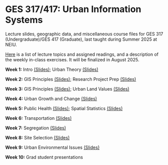 # GES 317/417: Urban Information Systems
Lecture slides, geographic data, and miscellaneous course files for GES 317 (Undergraduate)/GES 417 (Graduate), last taught during Summer 2025 at NEIU.

[Here](https://docs.google.com/document/d/12JDeiPvDEBIl3JGDc4Z2KJKOGlbwG7Y8srNHfxubFFk/edit?usp=sharing) is a list of lecture topics and assigned readings, and a description of the weekly in-class exercises. It will be finalized in August 2025. 

**Week 1:** Intro [(Slides)](https://github.com/hegerty/GES417/blob/main/GES_317-417_Wk1.pptx); Urban Theory [(Slides)](https://github.com/hegerty/GES417/blob/main/GES317-417_Urban%20Theory.pptx)

**Week 2:** GIS Principles [(Slides)](https://github.com/hegerty/GES417/blob/main/GES_317-417_Wk2.pptx); Research Project Prep [(Slides)](https://github.com/hegerty/GES417/blob/main/GES%20317-417_ResearchOrganization.pptx)

**Week 3:** GIS Principles [(Slides)](https://github.com/hegerty/GES417/blob/main/GES_317-417_Wk3.pptx); Urban Land Values [(Slides)](https://github.com/hegerty/GES417/blob/main/GES_317-417_Land_Values.pptx)

**Week 4:** Urban Growth and Change [(Slides)](https://github.com/hegerty/GES417/blob/main/GES_317-417_Wk4.pptx)

**Week 5:** Public Health [(Slides)](https://github.com/hegerty/GES417/blob/main/GES_317-417_Wk5.pptx); Spatial Statistics [(Slides)](https://github.com/hegerty/GES417/blob/main/GES_317-417_Spatial_Statistics.pptx)

**Week 6:** Transportation [(Slides)](https://github.com/hegerty/GES417/blob/main/GES_317-417_Wk6.pptx)

**Week 7:** Segregation [(Slides)](https://github.com/hegerty/GES417/blob/main/GES_317-417_Wk7.pptx)

**Week 8:** Site Selection [(Slides)](https://github.com/hegerty/GES417/blob/main/GES_317-417_Wk8.pptx)

**Week 9:** Urban Environmental Issues [(Slides)](https://github.com/hegerty/GES417/blob/main/GES_317-417_Wk9.pptx)

**Week 10:** Grad student presentations
